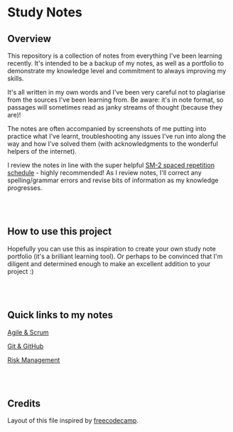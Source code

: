 # Study Notes

## Overview

This repository is a collection of notes from everything I've been learning recently. It's intended to be a backup of my notes, as well as a portfolio to demonstrate my knowledge level and commitment to always improving my skills.

It's all written in my own words and I've been very careful not to plagiarise from the sources I've been learning from. Be aware: it's in note format, so passages will sometimes read as janky streams of thought (because they are)! 

The notes are often accompanied by screenshots of me putting into practice what I've learnt, troubleshooting any issues I've run into along the way and how I've solved them (with acknowledgments to the wonderful helpers of the internet).

I review the notes in line with the super helpful [SM-2 spaced repetition schedule](https://www.lifehack.org/851026/spaced-repetition) - highly recommended! As I review notes, I'll correct any spelling/grammar errors and revise bits of information as my knowledge progresses. 

<br>
<br>

## How to use this project

Hopefully you can use this as inspiration to create your own study note portfolio (it's a brilliant learning tool). Or perhaps to be convinced that I'm diligent and determined enough to make an excellent addition to your project :)

<br>
<br>

## Quick links to my notes

[Agile & Scrum](https://github.com/milliedavidson/StudyNotes/blob/main/AgileAndScrum.md)

[Git & GitHub](https://github.com/milliedavidson/StudyNotes/blob/main/GitAndGitHub.md)

[Risk Management](https://github.com/milliedavidson/StudyNotes/blob/main/RiskManagement.md)

<br>
<br>

## Credits

Layout of this file inspired by [freecodecamp](https://www.freecodecamp.org/news/how-to-write-a-good-readme-file/).